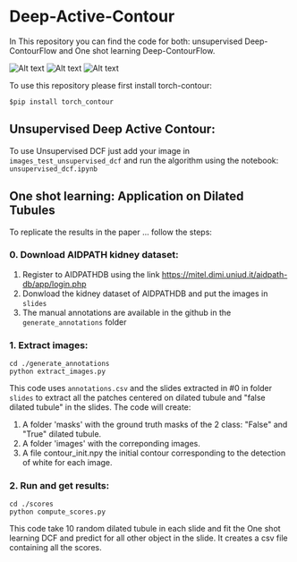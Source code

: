 # Deep-Active-Contour

In This repository you can find the code for both: unsupervised Deep-ContourFlow and One shot learning Deep-ContourFlow.

![Alt text](./folder_images_paper/real_life_images.png "Unsupervised DCF: evolution of the contour on four real-life images when varying the initial contour")
![Alt text](./folder_images_paper/skin_lesions.png "Unsupervised DCF: evolution of the contour on three skin lesions from Skin Cancer MNIST: HAM10000")
![Alt text](./folder_images_paper/tumor_region.png "Unsupervised DCF: evolution of the contour on two histology images.")

To use this repository please first install torch-contour:
```
$pip install torch_contour
```

## Unsupervised Deep Active Contour:

To use Unsupervised DCF just add your image in ```images_test_unsupervised_dcf``` and run the algorithm using the notebook: ```unsupervised_dcf.ipynb```


## One shot learning: Application on Dilated Tubules

To replicate the results in the paper ... follow the steps:

### 0. Download AIDPATH kidney dataset:

1. Register to AIDPATHDB using the link https://mitel.dimi.uniud.it/aidpath-db/app/login.php
2. Donwload the kidney dataset of AIDPATHDB and put the images in ```slides```
3. The manual annotations are available in the github in the ```generate_annotations``` folder
   
### 1. Extract images:

 ```
cd ./generate_annotations
python extract_images.py
```

This code uses ```annotations.csv``` and the slides extracted in #0 in folder ```slides``` to extract all the patches centered on dilated tubule and "false dilated tubule" in the slides.
The code will create:

1. A folder 'masks' with the ground truth masks of the 2 class: "False" and  "True" dilated tubule.
2. A folder 'images' with the correponding images.
3. A file contour_init.npy the initial contour corresponding to the detection of white for each image.

### 2. Run and get results:

```
cd ./scores
python compute_scores.py
```

This code take 10 random dilated tubule in each slide and fit the One shot learning DCF and predict for all other object in the slide.
It creates a csv file containing all the scores.



   



